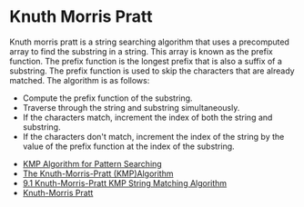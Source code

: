 # Knuth Morris Pratt

Knuth morris pratt is a string searching algorithm that uses a precomputed array to find the substring in a string. This array is known as the prefix function. The prefix function is the longest prefix that is also a suffix of a substring. The prefix function is used to skip the characters that are already matched. The algorithm is as follows:

* Compute the prefix function of the substring. 
* Traverse through the string and substring simultaneously. 
* If the characters match, increment the index of both the string and substring. 
* If the characters don't match, increment the index of the string by the value of the prefix function at the index of the substring.

- [KMP Algorithm for Pattern Searching](https://www.geeksforgeeks.org/kmp-algorithm-for-pattern-searching/)
- [The Knuth-Morris-Pratt (KMP)Algorithm](https://www.javatpoint.com/daa-knuth-morris-pratt-algorithm)
- [9.1 Knuth-Morris-Pratt KMP String Matching Algorithm](https://www.youtube.com/watch?v=V5-7GzOfADQ)
- [Knuth-Morris Pratt](https://www.coursera.org/learn/algorithms-part2/lecture/TAtDr/knuth-morris-pratt)

